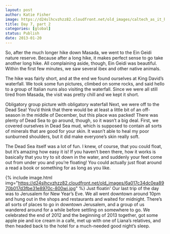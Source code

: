 ```yaml
---
layout: post
author: Katie Fisher
image: https://d24slhcvzhzz82.cloudfront.net/old_images/caltech_as_it_happens/6a0105349b8251970b017c3583f7ac970b.jpg
title: Day 7, part 2
categories: [global]
status: Publish
date: 2013-01-20
---
```


So, after the much longer hike down Masada, we went to the
Ein Geidi nature reserve. Because after
a long hike, it makes perfect sense to go take another long hike. All complaining aside, though, Ein Geidi was
beautiful. Within the first few minutes,
we saw several ibex and other native animals.

The hike was fairly short, and at the end we found ourselves at King
David’s waterfall. We took some fun
pictures, climbed on some rocks, and said hello to a group of Italian nuns also
visiting the waterfall. Since we were
all still tired from Masada, the visit was pretty chill and we kept it short.

Obligatory group picture with obligatory waterfall
Next, we
were off to the Dead Sea! You’d think
that there would be at least a little bit of an off-season in the middle of
December, but this place was packed!
There was plenty of Dead Sea to go around, though, so it wasn’t a big
deal. First, we covered ourselves in
Dead Sea mud, which is supposed to contain all sorts of minerals that are good
for your skin. It wasn’t able to heal my
poor sunburned shoulders, but it did make everyone’s skin really soft.

The Dead
Sea itself was a lot of fun. I knew, of
course, that you could float, but it’s amazing how easy it is! If you haven’t been there, how it works is
basically that you try to sit down in the water, and suddenly your feet come
out from under you and you’re floating!
You could actually just float around a read a book or something for as
long as you like.


{% include image.html img="https://d24slhcvzhzz82.cloudfront.net/old_images/6a017c34dc0ea8970b017d3fbe31e8970c-800wi.jpg" %}
Just floatin'
Our last
trip of the day was to Jerusalem for New Year’s Eve. We all went downtown around 10pm and hung out
in the shops and restaurants and waited for midnight. There’s all sorts of places to go in downtown
Jerusalem, and a group of us wandered around for a while before settling on
somewhere to go. We celebrated the end
of 2012 and the beginning of 2013 together, got some apple pie and ice cream in
a café, met up with one of Liana’s relatives, and then headed back to the hotel
for a much-needed good night’s sleep.

